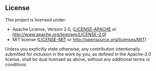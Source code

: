 ## License

This project is licensed under:

- Apache License, Version 2.0, ([LICENSE-APACHE](LICENSE-APACHE) or http://www.apache.org/licenses/LICENSE-2.0)
- MIT license ([LICENSE-MIT](LICENSE-MIT) or http://opensource.org/licenses/MIT)

Unless you explicitly state otherwise, any contribution intentionally submitted for inclusion in the work by you, as
defined in the Apache-2.0 license, shall be dual licensed as above, without any additional terms or conditions.
